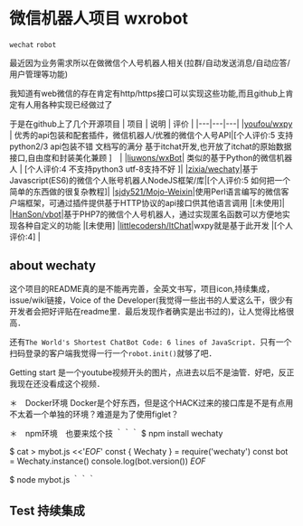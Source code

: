 # 微信机器人项目 wxrobot

`wechat` `robot`

最近因为业务需求所以在做微信个人号机器人相关(拉群/自动发送消息/自动应答/用户管理等功能)

我知道有web微信的存在肯定有http/https接口可以实现这些功能,而且github上肯定有人用各种实现已经做过了

于是在github上了几个开源项目
| 项目 | 说明 | 评价 |
|---|---|---|
|[youfou/wxpy](https://github.com/youfou/wxpy) | 优秀的api包装和配套插件，微信机器人/优雅的微信个人号API|[个人评价:5 支持python2/3 api包装不错 文档写的满分 基于itchat开发,也开放了itchat的原始数据接口,自由度和封装美化兼顾 ]　|
|[liuwons/wxBot](https://github.com/liuwons/wxBot)| 类似的基于Python的微信机器人 | [个人评价:4 不支持python3 utf-8支持不好 ]|
|[zixia/wechaty](https://github.com/Chatie/wechaty)|基于Javascript(ES6)的微信个人账号机器人NodeJS框架/库|[个人评价:5 如何把一个简单的东西做的很复杂教程]|
|[sjdy521/Mojo-Weixin](https://github.com/sjdy521/Mojo-Weixin)|使用Perl语言编写的微信客户端框架，可通过插件提供基于HTTP协议的api接口供其他语言调用 |[未使用]|
|[HanSon/vbot](https://github.com/hanson/vbot)|基于PHP7的微信个人号机器人，通过实现匿名函数可以方便地实现各种自定义的功能 |[未使用]
|[littlecodersh/ItChat](https://github.com/littlecodersh/ItChat)|wxpy就是基于此开发 |[个人评价:4] |


## about wechaty

这个项目的README真的是不能再完善，全英文书写，项目icon,持续集成，issue/wiki链接，Voice of the Developer(我觉得一些出书的人爱这么干，很少有开发者会把好评贴在readme里．最后发现作者确实是出书过的)，让人觉得比格很高．

还有`The World's Shortest ChatBot Code: 6 lines of JavaScript`．只有一个扫码登录的客户端我觉得一行一个`robot.init()`就够了吧．

Getting start 是一个youtube视频开头的图片，点进去以后不是油管．好吧，反正我现在还没看成这个视频．

＊　Docker环境
Docker是个好东西，但是这个HACK过来的接口库是不是有点用不太着一个单独的环境？难道是为了使用figlet？

＊　npm环境　也要来炫个技
｀｀｀
$ npm install wechaty

$ cat > mybot.js <<'_EOF_'
const { Wechaty } = require('wechaty')
const bot = Wechaty.instance()
console.log(bot.version())
_EOF_

$ node mybot.js
｀｀｀

## Test 持续集成
